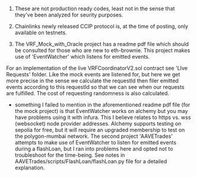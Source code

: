 1) These are not production ready codes, least not in the sense that they've been analyzed for seurity purposes.

2) Chainlinks newly released CCIP protocol is, at the time of posting, only available on testnets.

3) The VRF_Mock_with_Oracle project has a readme pdf file which should be consulted for those who are new to eth-brownie. This project makes use of 'EventWatcher' which listens for emitted events. 

For an implementation of the live VRFCoordinatorV2.sol contract see 'LIve Requests' folder. Like the mock events are listened for, but here we get more precise in the sense we calculate the requestId then filer emitted events according to this requestId so that we can see when our requests are fulfilled. The cost of requesting randomness is also calculated.

* something I failed to mention in the aforementioned readme pdf file (for the mock project) is that EventWatcher works on alchemy but you may have problems using it with infura. This I believe relates to https vs. wss (websocket) node provider addresses. Alchemy supports testing on sepolia for free, but it will require an upgraded membership to test on the polygon-mumbai network. The second project 'AAVETrades' attempts to make use of EventWatcher to listen for emitted events during a flashLoan, but I ran into problems here and opted not to troubleshoot for the time-being. See notes in AAVETrades/scripts/FlashLoan/flashLoan.py file for a detailed explanation.
